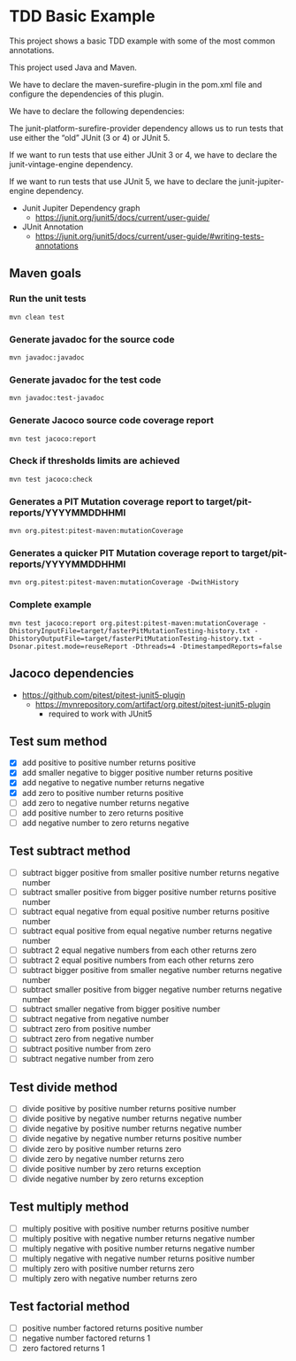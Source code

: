 # TDD Basic Example

This project shows a basic TDD example with some of the most common annotations.

This project used Java and Maven.

We have to declare the maven-surefire-plugin in the pom.xml file and configure the dependencies of this plugin. 

We have to declare the following dependencies:

The junit-platform-surefire-provider dependency allows us to run tests that use either the “old” JUnit (3 or 4) or JUnit 5.

If we want to run tests that use either JUnit 3 or 4, we have to declare the junit-vintage-engine dependency.

If we want to run tests that use JUnit 5, we have to declare the junit-jupiter-engine dependency.

* Junit Jupiter Dependency graph
    - https://junit.org/junit5/docs/current/user-guide/
* JUnit Annotation
    - https://junit.org/junit5/docs/current/user-guide/#writing-tests-annotations

  
## Maven goals
### Run the unit tests
```
mvn clean test
```

### Generate javadoc for the source code
```
mvn javadoc:javadoc
```

### Generate javadoc for the test code
```
mvn javadoc:test-javadoc
```

### Generate Jacoco source code coverage report
```
mvn test jacoco:report
```

### Check if thresholds limits are achieved
```
mvn test jacoco:check
```

### Generates a PIT Mutation coverage report to target/pit-reports/YYYYMMDDHHMI
```
mvn org.pitest:pitest-maven:mutationCoverage
```

### Generates a quicker PIT Mutation coverage report to target/pit-reports/YYYYMMDDHHMI
```
mvn org.pitest:pitest-maven:mutationCoverage -DwithHistory
```

### Complete example

``` 
mvn test jacoco:report org.pitest:pitest-maven:mutationCoverage -DhistoryInputFile=target/fasterPitMutationTesting-history.txt -DhistoryOutputFile=target/fasterPitMutationTesting-history.txt -Dsonar.pitest.mode=reuseReport -Dthreads=4 -DtimestampedReports=false
```
## Jacoco dependencies
* https://github.com/pitest/pitest-junit5-plugin
  - https://mvnrepository.com/artifact/org.pitest/pitest-junit5-plugin
    - required to work with JUnit5

## Test sum method
- [x] add positive to positive number returns positive
- [x] add smaller negative to bigger positive number returns positive
- [x] add negative to negative number returns negative
- [x] add zero to positive number returns positive
- [ ] add zero to negative number returns negative
- [ ] add positive number to zero returns positive
- [ ] add negative number to zero returns negative

## Test subtract method
- [ ] subtract bigger positive from smaller positive number returns negative number
- [ ] subtract smaller positive from bigger positive number returns positive number
- [ ] subtract equal negative from equal positive number returns positive number
- [ ] subtract equal positive from equal negative number returns negative number
- [ ] subtract 2 equal negative numbers from each other returns zero
- [ ] subtract 2 equal positive numbers from each other returns zero
- [ ] subtract bigger positive from smaller negative number returns negative number
- [ ] subtract smaller positive from bigger negative number returns negative number
- [ ] subtract smaller negative from bigger positive number
- [ ] subtract negative from negative number
- [ ] subtract zero from positive number
- [ ] subtract zero from negative number
- [ ] subtract positive number from zero
- [ ] subtract negative number from zero

## Test divide method
- [ ] divide positive by positive number returns positive number
- [ ] divide positive by negative number returns negative number
- [ ] divide negative by positive number returns negative number
- [ ] divide negative by negative number returns positive number
- [ ] divide zero by positive number returns zero
- [ ] divide zero by negative number returns zero
- [ ] divide positive number by zero returns exception
- [ ] divide negative number by zero returns exception

## Test multiply method
- [ ] multiply positive with positive number returns positive number
- [ ] multiply positive with negative number returns negative number
- [ ] multiply negative with positive number returns negative number
- [ ] multiply negative with negative number returns positive number
- [ ] multiply zero with positive number returns zero
- [ ] multiply zero with negative number returns zero

## Test factorial method
- [ ] positive number factored returns positive number
- [ ] negative number factored returns 1
- [ ] zero factored returns 1